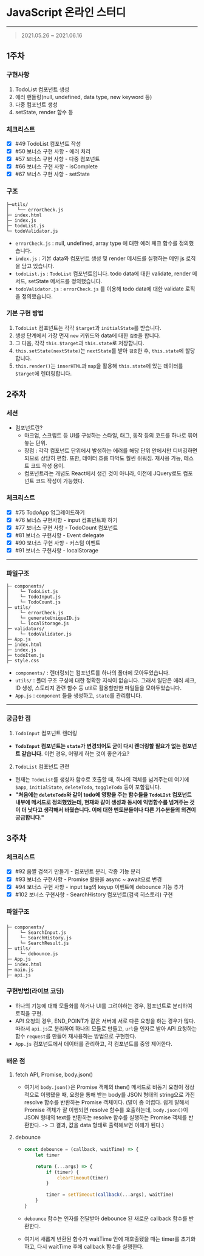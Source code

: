 



# JavaScript 온라인 스터디

---

>  2021.05.26 ~ 2021.06.16

## 1주차

### 구현사항

1. TodoList 컴포넌트 생성
2. 에러 핸들링(null, undefined, data type, new keyword 등)
3. 다중 컴포넌트 생성
4. setState, render 함수 등

### 체크리스트

- [x] #49 TodoList 컴포넌트 작성
- [x] #50 보너스 구현 사항 - 에러 처리
- [x] #57 보너스 구현 사항 - 다중 컴포넌트
- [x] #66 보너스 구현 사항 - isComplete
- [x] #67 보너스 구현 사항 - setState

### 구조
```
├─utils/
│   └── errorCheck.js
├─ index.html
├─ index.js
├─ todoList.js
└─ todoValidator.js
```
- `errorCheck.js` : null, undefined, array type 에 대한 에러 체크 함수를 정의했습니다.
- `index.js` : 기본 data와 컴포넌트 생성 및 render 메서드를 실행하는 메인 js 로직을 담고 있습니다.
- `todoList.js` : `TodoList` 컴포넌트입니다. todo data에 대한 validate, render 메서드, setState 메서드를 정의했습니다.
- `todoValidator.js` :  `errorCheck.js` 를 이용해 todo data에 대한 validate 로직을 정의했습니다.

### 기본 구현 방법
1. `TodoList` 컴포넌트는 각각 `$target`과 `initialState`를 받습니다.
2. 생성 단계에서 가장 먼저 `new` 키워드와 data에 대한 `검증`을 합니다.
3. 그 다음, 각각 `this.$target`과 `this.state`로 저장합니다.
4. `this.setState(nextState)`는 `nextState`를 받아 `검증`한 후, `this.state`에 할당합니다.
5. `this.render()`는 `innerHTML`과 `map`을 활용해 `this.state`에 있는 데이터를 `$target`에 렌더링합니다.



## 2주차

### 세션

- 컴포넌트란?
  - 마크업, 스크립트 등 UI를 구성하는 스타일, 태그, 동작 등의 코드를 하나로 묶어놓는 단위.
  - 장점 : 각각 컴포넌트 단위에서 발생하는 에러를 해당 단위 안에서만 디버깅하면 되므로 상당히 편함. 또한, 데이터 흐름 파악도 훨씬 쉬워짐. 재사용 가능, 테스트 코드 작성 용이.
  - 컴포넌트라는 개념도 React에서 생긴 것이 아니라, 이전에 JQuery로도 컴포넌트 코드 작성이 가능했다.

### 체크리스트

- [x] #75 TodoApp 업그레이드하기
- [x] #76 보너스 구현사항 - input 컴포넌트화 하기 
- [x] #77 보너스 구현 사항 - TodoCount 컴포넌트 
- [x] #81 보너스 구현사항 - Event delegate 
- [x] #90 보너스 구현 사항 - 커스텀 이벤트 
- [x] #91 보너스 구현사항 - localStorage 
---
### 파일구조

```
├─ components/
│    └─ TodoList.js
│    └─ TodoInput.js
│    └─ TodoCount.js
├─ utils/
│    └─ errorCheck.js
│    └─ generateUniqueID.js
│    └─ localStorage.js
├─ validators/
│    └─ todoValidator.js
├─ App.js
├─ index.html
├─ index.js
├─ todoItem.js
├─ style.css
```

- `components/` : 렌더링되는 컴포넌트를 하나의 폴더에 모아두었습니다.
- `utils/` : 폴더 구조 구성에 대한 정확한 지식이 없습니다. 그래서 일단은 에러 체크, ID 생성, 스토리지 관련 함수 등 util로 활용할만한 파일들을 모아두었습니다.
- `App.js` : `component` 들을 생성하고, `state`를 관리합니다.
---
### 궁금한 점
1. `TodoInput` 컴포넌트 렌더링
  - **`TodoInput` 컴포넌트는 `state`가 변경되어도 굳이 다시 렌더링할 필요가 없는 컴포넌트 같습니다.** 이런 경우, 어떻게 하는 것이 좋은가요?
2. `TodoList` 컴포넌트 관련
  - 현재는 `TodoList`를 생성자 함수로 호출할 때, 하나의 객체를 넘겨주는데 여기에 `$app`, `initialState`, `deleteTodo`, `toggleTodo` 등이 포함됩니다. 
  - **"처음에는 `deleteTodo`와 같이 todo에 영향을 주는 함수들을 `TodoLIst` 컴포넌트 내부에 메서드로 정의했었는데, 현재와 같이 생성과 동시에 익명함수를 넘겨주는 것이 더 낫다고 생각해서 바꿨습니다. 이에 대한 멘토분들이나 다른 기수분들의 의견이 궁금합니다."**



## 3주차

### 체크리스트

- [x] #92 움짤 검색기 만들기 - 컴포넌트 분리, 각종 기능 분리
- [x] #93 보너스 구현사항 - Promise 활용을 async ~ await으로 변경
- [x] #94 보너스 구현 사항 - input tag의 keyup 이벤트에 debounce 기능 추가
- [x] #102 보너스 구현사항 - SearchHistory 컴포넌트(검색 히스토리) 구현

### 파일구조

### 

```
├─ components/
│    └─ SearchInput.js
│    └─ SearchHistory.js
│    └─ SearchResult.js
├─ utils/
│    └─ debounce.js
├─ App.js
├─ index.html
├─ main.js
├─ api.js
```

### 구현방법(라이브 코딩)

- 하나의 기능에 대해 모듈화를 하거나 UI를 그려야하는 경우, 컴포넌트로 분리하여 로직을 구현.
- API 요청의 경우, END_POINT가 같은 서버에 서로 다른 요청을 하는 경우가 많다. 따라서 `api.js`로 분리하여 하나의 모듈로 만들고, `url`을 인자로 받아 API 요청하는 함수 `request`를 만들어 재사용하는 방법으로 구현한다.
- `App.js` 컴포넌트에서 데이터를 관리하고, 각 컴포넌트를 중앙 제어한다. 

### 배운 점

1. fetch API, Promise, body.json()
   - 여기서 `body.json()`은 Promise 객체의 then() 메서드로 비동기 요청이 정상적으로 이행됐을 때, 요청을 통해 받는 body를 JSON 형태의 string으로 가진 resolve 함수를 반환하는 Promise 객체이다. (말이 좀 어렵다. 쉽게 말해서 Promise 객체가 잘 이행되면 resolve 함수를 호출하는데, `body.json()`이 JSON 형태의 text를 반환하는 resolve 함수를 실행하는 Promise 객체를 반환한다. -> 그 결과, 값을 data 형태로 출력해보면 이해가 된다.)

2. debounce

   - ```javascript
     const debounce = (callback, waitTime) => {
         let timer
         
         return (...args) => {
             if (timer) {
                 clearTimeout(timer)
             }
             
             timer = setTimeout(callback(...args), waitTime)
         }
     }
     ```

   - `debounce` 함수는 인자를 전달받아 debounce 된 새로운 callback 함수를 반환한다.

   - 여기서 새롭게 반환된 함수가 waitTime 안에 재호출됐을 때는 timer를 초기화하고, 다시 waitTime 후에 callback 함수를 실행한다.

